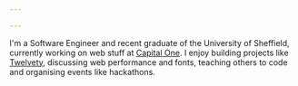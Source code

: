 ```yaml
---

---
```

I'm a Software Engineer and recent graduate of the University of Sheffield, currently working on web stuff at [Capital One](https://capitalone.co.uk/). I enjoy building projects like [Twelvety](https://twelvety.netlify.app/), discussing web performance and fonts, teaching others to code and organising events like hackathons.